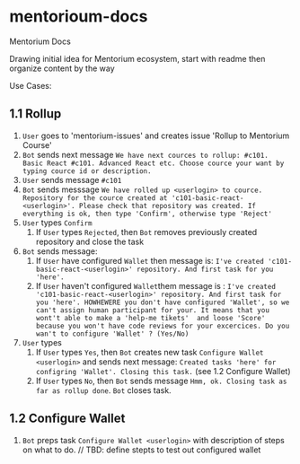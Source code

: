 # mentorioum-docs

Mentorium Docs

Drawing initial idea for Mentorium ecosystem, start with readme then organize content by the way

Use Cases:

## 1.1 Rollup

1. `User` goes to 'mentorium-issues' and creates issue 'Rollup to Mentorium Course' 
1. `Bot` sends next message `We have next cources to rollup: #c101. Basic React #c101. Advanced React etc. Choose cource your want by typing cource id or description.`
1.  `User` sends message `#c101`  
1.  `Bot`  sends messsage `We have rolled up <userlogin> to cource. Repository for the cource created at 'c101-basic-react-<userlogin>'. Please check that repository was created. If everything is ok, then type 'Confirm', otherwise type 'Reject'`
1. `User` types `Confirm`
    1. If `User` types `Rejected`, then `Bot` removes previously created repository and close the task   
1. `Bot`  sends message: 
    1. If `User` have configured `Wallet` then message is:  `I've created 'c101-basic-react-<userlogin>' repository. And first task for you 'here'.`
    1. If `User` haven't configured `Wallet`them message is : `I've created 'c101-basic-react-<userlogin>' repository. And first task for you 'here'. HOWHEWERE you don't have configured 'Wallet', so we can't assign human participant for your. It means that you wont't able to make a 'help-me tikets'  and loose 'Score' because you won't have code reviews for your excercices. Do you wan't to configure 'Wallet' ? (Yes/No)`
1. `User` types
    1. If `User` types `Yes`, then `Bot` creates new task `Configure Wallet <userlogin>` and sends next message: `Created tasks 'here' for configring 'Wallet'. Closing this task.` (see 1.2 Configure Wallet)
    1. If `User` types `No`, then `Bot` sends message `Hmm, ok. Closing task as far as rollup done`. `Bot` closes task.
    
## 1.2 Configure Wallet

1. `Bot` preps task `Configure Wallet <userlogin>` with description of steps on what to do.
// TBD: define stepts to test out configured wallet 

